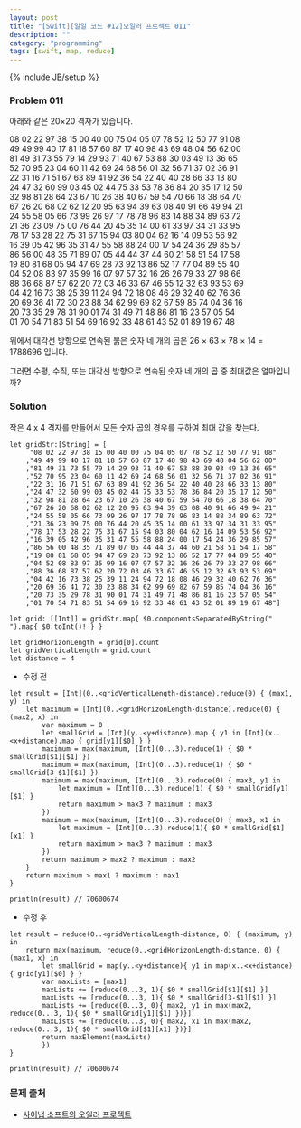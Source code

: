 ```yaml
---
layout: post
title: "[Swift][일일 코드 #12]오일러 프로젝트 011"
description: ""
category: "programming"
tags: [swift, map, reduce]
---
```

{% include JB/setup %}

### Problem 011

아래와 같은 20×20 격자가 있습니다.

08 02 22 97 38 15 00 40 00 75 04 05 07 78 52 12 50 77 91 08<br/>
49 49 99 40 17 81 18 57 60 87 17 40 98 43 69 48 04 56 62 00<br/>
81 49 31 73 55 79 14 29 93 71 40 67 53 88 30 03 49 13 36 65<br/>
52 70 95 23 04 60 11 42 69 24 68 56 01 32 56 71 37 02 36 91<br/>
22 31 16 71 51 67 63 89 41 92 36 54 22 40 40 28 66 33 13 80<br/>
24 47 32 60 99 03 45 02 44 75 33 53 78 36 84 20 35 17 12 50<br/>
32 98 81 28 64 23 67 10 26 38 40 67 59 54 70 66 18 38 64 70<br/>
67 26 20 68 02 62 12 20 95 63 94 39 63 08 40 91 66 49 94 21<br/>
24 55 58 05 66 73 99 26 97 17 78 78 96 83 14 88 34 89 63 72<br/>
21 36 23 09 75 00 76 44 20 45 35 14 00 61 33 97 34 31 33 95<br/>
78 17 53 28 22 75 31 67 15 94 03 80 04 62 16 14 09 53 56 92<br/>
16 39 05 42 96 35 31 47 55 58 88 24 00 17 54 24 36 29 85 57<br/>
86 56 00 48 35 71 89 07 05 44 44 37 44 60 21 58 51 54 17 58<br/>
19 80 81 68 05 94 47 69 28 73 92 13 86 52 17 77 04 89 55 40<br/>
04 52 08 83 97 35 99 16 07 97 57 32 16 26 26 79 33 27 98 66<br/>
88 36 68 87 57 62 20 72 03 46 33 67 46 55 12 32 63 93 53 69<br/>
04 42 16 73 38 25 39 11 24 94 72 18 08 46 29 32 40 62 76 36<br/>
20 69 36 41 72 30 23 88 34 62 99 69 82 67 59 85 74 04 36 16<br/>
20 73 35 29 78 31 90 01 74 31 49 71 48 86 81 16 23 57 05 54<br/>
01 70 54 71 83 51 54 69 16 92 33 48 61 43 52 01 89 19 67 48<br/>

위에서 대각선 방향으로 연속된 붉은 숫자 네 개의 곱은 26 × 63 × 78 × 14 = 1788696 입니다.

그러면 수평, 수직, 또는 대각선 방향으로 연속된 숫자 네 개의 곱 중 최대값은 얼마입니까?

### Solution
	
작은 4 x 4 격자를 만들어서 모든 숫자 곱의 경우를 구하여 최대 값을 찾는다.

	let gridStr:[String] = [
		 "08 02 22 97 38 15 00 40 00 75 04 05 07 78 52 12 50 77 91 08"
		,"49 49 99 40 17 81 18 57 60 87 17 40 98 43 69 48 04 56 62 00"
		,"81 49 31 73 55 79 14 29 93 71 40 67 53 88 30 03 49 13 36 65"
		,"52 70 95 23 04 60 11 42 69 24 68 56 01 32 56 71 37 02 36 91"
		,"22 31 16 71 51 67 63 89 41 92 36 54 22 40 40 28 66 33 13 80"
		,"24 47 32 60 99 03 45 02 44 75 33 53 78 36 84 20 35 17 12 50"
		,"32 98 81 28 64 23 67 10 26 38 40 67 59 54 70 66 18 38 64 70"
		,"67 26 20 68 02 62 12 20 95 63 94 39 63 08 40 91 66 49 94 21"
		,"24 55 58 05 66 73 99 26 97 17 78 78 96 83 14 88 34 89 63 72"
		,"21 36 23 09 75 00 76 44 20 45 35 14 00 61 33 97 34 31 33 95"
		,"78 17 53 28 22 75 31 67 15 94 03 80 04 62 16 14 09 53 56 92"
		,"16 39 05 42 96 35 31 47 55 58 88 24 00 17 54 24 36 29 85 57"
		,"86 56 00 48 35 71 89 07 05 44 44 37 44 60 21 58 51 54 17 58"
		,"19 80 81 68 05 94 47 69 28 73 92 13 86 52 17 77 04 89 55 40"
		,"04 52 08 83 97 35 99 16 07 97 57 32 16 26 26 79 33 27 98 66"
		,"88 36 68 87 57 62 20 72 03 46 33 67 46 55 12 32 63 93 53 69"
		,"04 42 16 73 38 25 39 11 24 94 72 18 08 46 29 32 40 62 76 36"
		,"20 69 36 41 72 30 23 88 34 62 99 69 82 67 59 85 74 04 36 16"
		,"20 73 35 29 78 31 90 01 74 31 49 71 48 86 81 16 23 57 05 54"
		,"01 70 54 71 83 51 54 69 16 92 33 48 61 43 52 01 89 19 67 48"]

	let grid: [[Int]] = gridStr.map{ $0.componentsSeparatedByString(" ").map{ $0.toInt()! } }

	let gridHorizonLength = grid[0].count
	let gridVerticalLength = grid.count
	let distance = 4

<ul><li>수정 전</li></ul>

	let result = [Int](0..<gridVerticalLength-distance).reduce(0) { (max1, y) in
		let maximum = [Int](0..<gridHorizonLength-distance).reduce(0) { (max2, x) in
			var maximum = 0
			let smallGrid = [Int](y..<y+distance).map { y1 in [Int](x..<x+distance).map { grid[y1][$0] } }
			maximum = max(maximum, [Int](0...3).reduce(1) { $0 * smallGrid[$1][$1] })
			maximum = max(maximum, [Int](0...3).reduce(1) { $0 * smallGrid[3-$1][$1] })
			maximum = max(maximum, [Int](0...3).reduce(0) { max3, y1 in
				let maximum = [Int](0...3).reduce(1) { $0 * smallGrid[y1][$1] }
				return maximum > max3 ? maximum : max3
			})
			maximum = max(maximum, [Int](0...3).reduce(0) { max3, x1 in
				let maximum = [Int](0...3).reduce(1){ $0 * smallGrid[$1][x1] }
				return maximum > max3 ? maximum : max3
			})
			return maximum > max2 ? maximum : max2
		}
		return maximum > max1 ? maximum : max1
	}

	println(result)	// 70600674

<ul><li>수정 후</li></ul>

	let result = reduce(0..<gridVerticalLength-distance, 0) { (maximum, y) in
		return max(maximum, reduce(0..<gridHorizonLength-distance, 0) { (max1, x) in
			let smallGrid = map(y..<y+distance){ y1 in map(x..<x+distance){ grid[y1][$0] } }
			var maxLists = [max1]
			maxLists += [reduce(0...3, 1){ $0 * smallGrid[$1][$1] }]
			maxLists += [reduce(0...3, 1){ $0 * smallGrid[3-$1][$1] }]
			maxLists += [reduce(0...3, 0){ max2, y1 in max(max2, reduce(0...3, 1){ $0 * smallGrid[y1][$1] })}]
			maxLists += [reduce(0...3, 0){ max2, x1 in max(max2, reduce(0...3, 1){ $0 * smallGrid[$1][x1] })}]
			return maxElement(maxLists)
			})
	}

	println(result)	// 70600674

### 문제 출처

* [사이냅 소프트의 오일러 프로젝트](http://euler.synap.co.kr/prob_detail.php?id=11)
